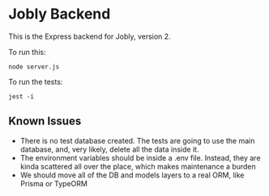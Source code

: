 # Jobly Backend

This is the Express backend for Jobly, version 2.

To run this:

    node server.js
    
To run the tests:

    jest -i

## Known Issues

- There is no test database created. The tests are going to use the main database, and, very likely, delete all the data inside it. 
- The environment variables should be inside a .env file. Instead, they are kinda scattered all over the place, which makes maintenance a burden
- We should move all of the DB and models layers to a real ORM, like Prisma or TypeORM